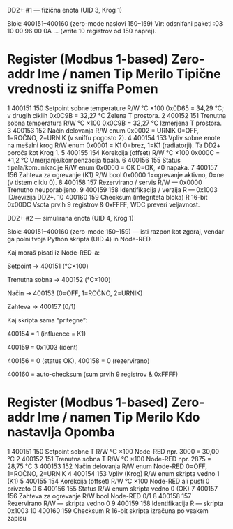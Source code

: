 DD2+ #1 — fizična enota (UID 3, Krog 1)

Blok: 400151–400160 (zero-mode naslovi 150–159)
Vir: odsnifani paketi :03 10 00 96 00 0A … (write 10 registrov od 150 naprej).

#	Register (Modbus 1-based)	Zero-addr	Ime / namen	Tip	Merilo	Tipične vrednosti iz sniffa	Pomen
1	400151	150	Setpoint sobne temperature	R/W	°C ×100	0x0D65 = 34,29 °C; v drugih ciklih 0x0C9B = 32,27 °C	Želena T prostora.
2	400152	151	Trenutna sobna temperatura	R/W	°C ×100	0x0C9B = 32,27 °C	Izmerjena T prostora.
3	400153	152	Način delovanja	R/W	enum	0x0002 = URNIK	0=OFF, 1=ROČNO, 2=URNIK (v sniffu pogosto 2).
4	400154	153	Vpliv sobne enote na mešalni krog	R/W	enum	0x0001 = K1	0=brez, 1=K1 (radiatorji). Ta DD2+ poroča kot Krog 1.
5	400155	154	Korekcija (offset)	R/W	°C ×100	0x000C = +1,2 °C	Umerjanje/kompenzacija tipala.
6	400156	155	Status tipala/komunikacije	R/W	enum	0x0000 = OK	0=OK, ≠0 napaka.
7	400157	156	Zahteva za ogrevanje (K1)	R/W	bool	0x0000	1=ogrevanje aktivno, 0=ne (v tistem ciklu 0).
8	400158	157	Rezervirano / servis	R/W	—	0x0000	Trenutno neuporabljeno.
9	400159	158	Identifikacija / verzija	R	—	0x1003	ID/revizija DD2+.
10	400160	159	Checksum (integriteta bloka)	R	16-bit	0x00DC	Vsota prvih 9 registrov & 0xFFFF; WDC preveri veljavnost.

DD2+ #2 — simulirana enota (UID 4, Krog 1)

Blok: 400151–400160 (zero-mode 150–159) — isti razpon kot zgoraj, vendar ga polni tvoja Python skripta (UID 4) in Node-RED.

Kaj moraš pisati iz Node-RED-a:

Setpoint → 400151 (°C×100)

Trenutna sobna → 400152 (°C×100)

Način → 400153 (0=OFF, 1=ROČNO, 2=URNIK)

Zahteva → 400157 (0/1)

Kaj skripta sama “pritegne”:

400154 = 1 (influence = K1)

400159 = 0x1003 (ident)

400156 = 0 (status OK), 400158 = 0 (rezervirano)

400160 = auto-checksum (sum prvih 9 registrov & 0xFFFF)

#	Register (Modbus 1-based)	Zero-addr	Ime / namen	Tip	Merilo	Kdo nastavlja	Opomba
1	400151	150	Setpoint sobne T	R/W	°C ×100	Node-RED	npr. 3000 = 30,00 °C
2	400152	151	Trenutna sobna T	R/W	°C ×100	Node-RED	npr. 2875 = 28,75 °C
3	400153	152	Način delovanja	R/W	enum	Node-RED	0=OFF, 1=ROČNO, 2=URNIK
4	400154	153	Vpliv (Krog)	R/W	enum	skripta	vedno 1 (K1)
5	400155	154	Korekcija (offset)	R/W	°C ×100	Node-RED ali pusti 0	privzeto 0
6	400156	155	Status	R/W	enum	skripta	vedno 0 (OK)
7	400157	156	Zahteva za ogrevanje	R/W	bool	Node-RED	0/1
8	400158	157	Rezervirano	R/W	—	skripta	vedno 0
9	400159	158	Identifikacija	R	—	skripta	0x1003
10	400160	159	Checksum	R	16-bit	skripta	izračuna po vsakem zapisu